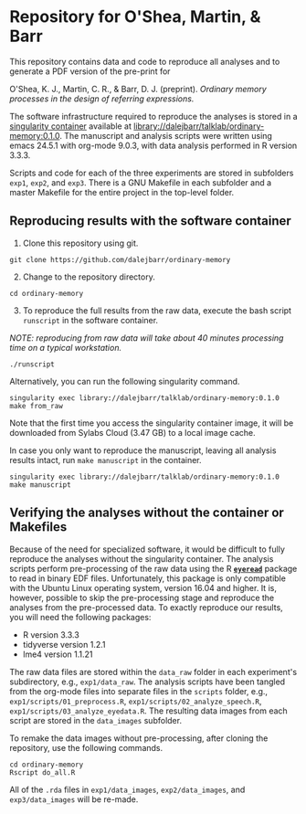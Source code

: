 # Repository for O'Shea, Martin, & Barr

This repository contains data and code to reproduce all analyses and to generate a PDF version of the pre-print for

O'Shea, K. J., Martin, C. R., & Barr, D. J. (preprint). *Ordinary memory processes in the design of referring expressions.*

The software infrastructure required to reproduce the analyses is stored in a [singularity container](https://sylabs.io/singularity/) available at [library://dalejbarr/talklab/ordinary-memory:0.1.0](https://cloud.sylabs.io/library/_container/5de5149734cc93d1ac4a265d). The manuscript and analysis scripts were written using emacs 24.5.1 with org-mode 9.0.3, with data analysis performed in R version 3.3.3.

Scripts and code for each of the three experiments are stored in subfolders `exp1`, `exp2`, and `exp3`.  There is a GNU Makefile in each subfolder and a master Makefile for the entire project in the top-level folder.

## Reproducing results with the software container

1. Clone this repository using git.

```
git clone https://github.com/dalejbarr/ordinary-memory
```

2. Change to the repository directory.

```
cd ordinary-memory
```

3. To reproduce the full results from the raw data, execute the bash script `runscript` in the software container.

*NOTE: reproducing from raw data will take about 40 minutes processing time on a typical workstation.*

```
./runscript
```

Alternatively, you can run the following singularity command.

```
singularity exec library://dalejbarr/talklab/ordinary-memory:0.1.0 make from_raw
```

Note that the first time you access the singularity container image, it will be downloaded from Sylabs Cloud (3.47 GB) to a local image cache.

In case you only want to reproduce the manuscript, leaving all analysis results intact, run `make manuscript` in the container.

```
singularity exec library://dalejbarr/talklab/ordinary-memory:0.1.0 make manuscript
```

## Verifying the analyses without the container or Makefiles

Because of the need for specialized software, it would be difficult to fully reproduce the analyses without the singularity container. The analysis scripts perform pre-processing of the raw data using the R [**`eyeread`**](https://github.com/dalejbarr/eyeread) package to read in binary EDF files. Unfortunately, this package is only compatible with the Ubuntu Linux operating system, version 16.04 and higher. It is, however, possible to skip the pre-processing stage and reproduce the analyses from the pre-processed data. To exactly reproduce our results, you will need the following packages:

* R version 3.3.3
* tidyverse version 1.2.1
* lme4 version 1.1.21

The raw data files are stored within the `data_raw` folder in each experiment's subdirectory, e.g., `exp1/data_raw`. The analysis scripts have been tangled from the org-mode files into separate files in the `scripts` folder, e.g., `exp1/scripts/01_preprocess.R`, `exp1/scripts/02_analyze_speech.R`, `exp1/scripts/03_analyze_eyedata.R`.  The resulting data images from each script are stored in the `data_images` subfolder. 

To remake the data images without pre-processing, after cloning the repository, use the following commands.

```
cd ordinary-memory
Rscript do_all.R
```

All of the `.rda` files in `exp1/data_images`, `exp2/data_images`, and `exp3/data_images` will be re-made.

